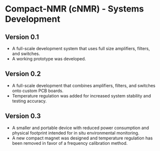 # Compact-NMR (cNMR) - Systems Development 

## Version 0.1
* A full-scale development system that uses full size amplifiers, filters, and switches. 
* A working prototype was developed.  

## Version 0.2
* A full-scale development that combines amplifiers, filters, and switches onto custom PCB boards.
* Temperature regulation was added for increased system stability and testing accuracy.

## Version 0.3
* A smaller and portable device with reduced power consumption and physical footprint intended for in situ environmental monitoring.
* A new compact magnet was designed and temperature regulation has been removed in favor of a frequency calibration method.

























